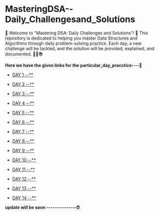 # MasteringDSA--Daily_Challengesand_Solutions
🎉 Welcome to "Mastering DSA: Daily Challenges and Solutions"! 🎉
This repository is dedicated to helping you master Data Structures and Algorithms through daily problem-solving practice. Each day, a new challenge will be tackled, and the solution will be provided, explained, and documented. 🚀💡📚


**Here we have the given links for the particular_day_pracctice:---🥇**
- [DAY 1 --**]()

- [DAY 2 --**]()

- [DAY 3 --**]()

- [DAY 4 --**]()

- [DAY 5 --**]()

- [DAY 6 --**]()

- [DAY 7 --**]()

- [DAY 8 --**]()

- [DAY 9 --**]()

- [DAY 10 --**]()

- [DAY 11 --**]()

- [DAY 12 --**]()

- [DAY 13 --**]()

- [DAY 14 --**]()

**update will be soon ---------------⏰**

